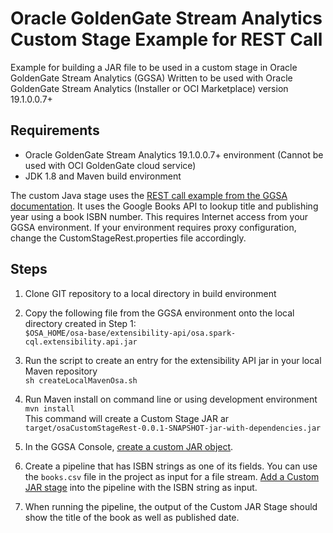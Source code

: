 # Oracle GoldenGate Stream Analytics Custom Stage Example for REST Call

Example for building a JAR file to be used in a custom stage in Oracle GoldenGate Stream Analytics (GGSA)
Written to be used with Oracle GoldenGate Stream Analytics (Installer or OCI Marketplace) version 19.1.0.0.7+
 
## Requirements
- Oracle GoldenGate Stream Analytics 19.1.0.0.7+ environment (Cannot be used with OCI GoldenGate cloud service)
- JDK 1.8 and Maven build environment

The custom Java stage uses the [REST call example from the GGSA documentation](https://docs.oracle.com/en/middleware/fusion-middleware/osa/19.1/using/adding-custom-functions-and-custom-stages.html#GUID-B04169F3-6BD0-4C93-B3AD-FFE1DDD28665). It uses the Google Books API to lookup title and publishing year using a book ISBN number. This requires Internet access from your GGSA environment. If your environment requires proxy configuration, change the CustomStageRest.properties file accordingly.  

## Steps
1. Clone GIT repository to a local directory in build environment
2. Copy the following file from the GGSA environment onto the local directory created in Step 1:  
`$OSA_HOME/osa-base/extensibility-api/osa.spark-cql.extensibility.api.jar`
3. Run the script to create an entry for the extensibility API jar in your local Maven repository  
`sh createLocalMavenOsa.sh`
4. Run Maven install on command line or using development environment  
`mvn install`  
This command will create a Custom Stage JAR ar `target/osaCustomStageRest-0.0.1-SNAPSHOT-jar-with-dependencies.jar`
5. In the GGSA Console, [create a custom JAR object](https://docs.oracle.com/en/middleware/fusion-middleware/osa/19.1/using/adding-custom-functions-and-custom-stages.html#UGOSA-GUID-263756AC-339A-4E38-8C9F-8C310CDD2D34).

6. Create a pipeline that has ISBN strings as one of its fields. You can use the `books.csv` file in the project as input for a file stream. [Add a Custom JAR stage](https://docs.oracle.com/en/middleware/fusion-middleware/osa/19.1/using/adding-custom-functions-and-custom-stages.html#UGOSA-GUID-23080F34-B9F0-4AC9-AFA5-0056AA765C5D) into the pipeline with the ISBN string as input.

7. When running the pipeline, the output of the Custom JAR Stage should show the title of the book as well as published date. 